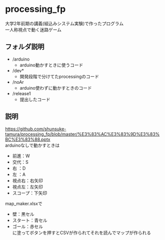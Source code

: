 # processing_fp
大学2年前期の講義(組込みシステム実験)で作ったプログラム  
一人称視点で動く迷路ゲーム  

## フォルダ説明
- /arduino
  - arduino動かすときに使うコード  
- /dev*
  - 開発段階で分けてたprocessingのコード  
- /noAr
  - arduino使わずに動かすときのコード  
- /release1
  - 提出したコード  
## 説明
https://github.com/shunsuke-tamura/processing_fp/blob/master/%E3%83%AC%E3%83%9D%E3%83%BC%E3%83%88.pptx  
arduinoなしで動かすときは  
- 前進：W
- 交代：S
- 右  ：D
- 左  ：A
- 視点右：右矢印
- 視点左：左矢印
- スコープ：下矢印  

map_maker.xlsxで
- 壁：黒セル
- スタート：青セル
- ゴール：赤セル  
に塗ってボタンを押すとCSVが作られてそれを読んでマップが作られる
